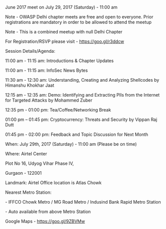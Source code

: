 June 2017 meet on July 29, 2017 (Saturday) - 11:00 am

Note - OWASP Delhi chapter meets are free and open to everyone. Prior
registrations are mandatory in order to be allowed to attend the meetup

Note - This is a combined meetup with null Delhi Chapter

For Registration/RSVP please visit - <https://goo.gl/r3ddcw>

Session Details/Agenda:

11:00 am - 11:15 am: Introductions & Chapter Updates

11:00 am - 11:15 am: InfoSec News Bytes

11:30 am - 12:30 am: Understanding, Creating and Analyzing Shellcodes by
Himanshu Khokhar Jaat

12:15 am - 12:35 am: Demo: Identifying and Extracting PIIs from the
Internet for Targeted Attacks by Mohammed Zuber

12:35 pm - 01:00 pm: Tea/Coffee/Networking Break

01:00 pm – 01:45 pm: Cryptocurrency: Threats and Security by Vippan Raj
Dutt

01:45 pm - 02:00 pm: Feedback and Topic Discussion for Next Month

When: July 29th, 2017 (Saturday) - 11:00 am (Please be on time)

Where: Airtel Center

Plot No 16, Udyog Vihar Phase IV,

Gurgaon - 122001

Landmark: Airtel Office location is Atlas Chowk

Nearest Metro Station:

\- IFFCO Chowk Metro / MG Road Metro / Indusind Bank Rapid Metro Station

\- Auto available from above Metro Station

Google Maps - https://goo.gl/9ZBVMw